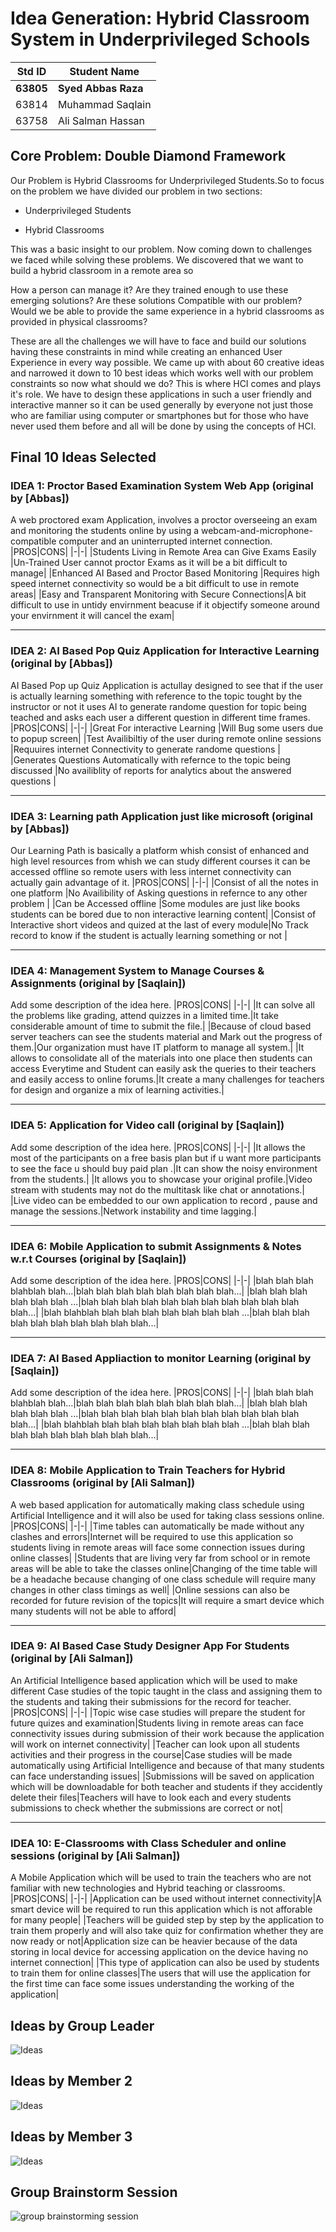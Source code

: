 # Idea Generation: Hybrid Classroom System in Underprivileged Schools

|Std ID|Student Name|
|:-----:|---------------------|
|**63805**|**Syed Abbas Raza**|
|63814|Muhammad Saqlain|
|63758|Ali Salman Hassan|


## Core Problem: Double Diamond Framework

Our Problem is Hybrid Classrooms for Underprivileged Students.So to focus on the problem we have divided our problem in two sections:

* Underprivileged Students

* Hybrid Classrooms

This was a basic insight to our problem. Now coming down to challenges we faced while solving these problems. We discovered that we want to build a hybrid classroom in a remote area so

How a person can manage it?
Are they trained enough to use these emerging solutions?
Are these solutions Compatible with our problem?
Would we be able to provide the same experience in a hybrid classrooms as provided in physical classrooms?

These are all the challenges we will have to face and build our solutions having these constraints in mind while creating an enhanced User Experience in every way possible. We came up with about 60 creative ideas and narrowed it down to 10 best ideas which works well with our problem constraints so now what should we do? This is where HCI comes and plays it's role. We have to design these applications in such a user friendly and interactive manner so it can be used generally by everyone not just those who are familiar using computer or smartphones but for those who have never used them before and all will be done by using the concepts of HCI.

## Final 10 Ideas Selected

### IDEA 1: Proctor Based Examination System Web App (original by [Abbas])
A web proctored exam Application, involves a proctor overseeing an exam and monitoring the students online by using a webcam-and-microphone-compatible computer and an uninterrupted internet connection.
|PROS|CONS|
|-|-|
|Students Living in Remote Area can Give Exams Easily |Un-Trained User cannot proctor Exams as it will be a bit difficult to manage|
|Enhanced AI Based and Proctor Based Monitoring |Requires high speed internet connectivity so would be a bit difficult to use in remote areas|
|Easy and Transparent Monitoring with Secure Connections|A bit difficult to use in untidy envirnment beacuse if it objectify someone around your envirnment it will cancel the exam|

---
### IDEA 2: AI Based Pop Quiz Application for Interactive Learning (original by [Abbas])
AI Based Pop up Quiz Application is actullay designed to see that if the user is actually learning something with reference to the topic tought by the instructor or not it uses 
AI to generate randome question for topic being teached and asks each user a different question in different time frames.
|PROS|CONS|
|-|-|
|Great For interactive Learning |Will Bug some users due to popup screen|
|Test Availibiltiy of the user during remote online sessions |Requuires internet Connectivity to generate randome questions |
|Generates Questions Automatically with refernce to the topic being discussed |No availiblity of reports for analytics about the answered questions |

---
### IDEA 3: Learning path Application just like microsoft (original by [Abbas])
Our Learning Path is basically a platform whish consist of enhanced and high level resources from whish we can study different courses it can be accessed offline so remote users with less internet connectivity can actually gain advantage of it.
|PROS|CONS|
|-|-|
|Consist of all the notes in one platform |No Availibility of Asking questions in refernce to any other problem |
|Can be Accessed offline |Some modules are just like books students can be bored due to non interactive learning content|
|Consist of Interactive short videos and quized at the last of every module|No Track record to know if the student is actually learning something or not |

---
### IDEA 4: Management System to Manage Courses & Assignments (original by [Saqlain])
Add some description of the idea here. 
|PROS|CONS|
|-|-|
|It can solve all the problems like grading, attend quizzes in a limited time.|It take considerable amount of time to submit the file.|
|Because of cloud based server teachers can see the students material and Mark out the progress of them.|Our organization must have IT platform to manage all system.|
|It allows to consolidate all of the materials into one place then students can access Everytime and Student can easily ask the queries to their teachers and easily access to online forums.|It create a many challenges for teachers for design and organize a mix of learning activities.|

---
### IDEA 5: Application for Video call (original by [Saqlain])
Add some description of the idea here. 
|PROS|CONS|
|-|-|
|It allows the most of the participants on a free basis plan but if u want more participants to see the face u should buy paid plan .|It can show the noisy environment from the students.|
|It allows you to showcase your original profile.|Video stream with students may not do the multitask like chat or annotations.|
|Live video can be embedded to our own application to record , pause and manage the sessions.|Network instability and time lagging.|

---
### IDEA 6: Mobile Application to submit Assignments & Notes w.r.t Courses (original by [Saqlain])
Add some description of the idea here. 
|PROS|CONS|
|-|-|
|blah blah blah blahblah blah...|blah blah blah blah blah blah blah blah...|
|blah blah blah blah blah blah ...|blah blah blah blah blah blah blah blah blah blah blah blah...|
|blah blahblah blah blah blah blah blah blah blah ...|blah blah blah blah blah blah blah blah blah blah...|

---
### IDEA 7: AI Based Appliaction to monitor Learning (original by [Saqlain])
Add some description of the idea here. 
|PROS|CONS|
|-|-|
|blah blah blah blahblah blah...|blah blah blah blah blah blah blah blah...|
|blah blah blah blah blah blah ...|blah blah blah blah blah blah blah blah blah blah blah blah...|
|blah blahblah blah blah blah blah blah blah blah ...|blah blah blah blah blah blah blah blah blah blah...|

---
### IDEA 8: Mobile Application to Train Teachers for Hybrid Classrooms (original by [Ali Salman])
A web based application for automatically making class schedule using Artificial Intelligence and it will also be used for taking class sessions online.
|PROS|CONS|
|-|-|
|Time tables can automatically be made without any clashes and errors|Internet will be required to use this application so students living in remote areas will face some connection issues during online classes|
|Students that are living very far from school or in remote areas will be able to take the classes online|Changing of the time table will be a headache because changing of one class schedule will require many changes in other class timings as well|
|Online sessions can also be recorded for future revision of the topics|It will require a smart device which many students will not be able to afford|

---
### IDEA 9: AI Based Case Study Designer App For Students (original by [Ali Salman])
An Artificial Intelligence based application which will be used to make different Case studies of the topic taught in the class and assigning them to the students and taking their submissions for the record for teacher. 
|PROS|CONS|
|-|-|
|Topic wise case studies will prepare the student for future quizes and examination|Students living in remote areas can face connectivity issues during submission of their work because the application will work on internet connectivity|
|Teacher can look upon all students activities and their progress in the course|Case studies will be made automatically using Artificial Intelligence and because of that many students can face understanding issues|
|Submissions will be saved on application which will be downloadable for both teacher and students if they accidently delete their files|Teachers will have to look each and every students submissions to check whether the submissions are correct or not|

---
### IDEA 10: E-Classrooms with Class Scheduler and online sessions (original by [Ali Salman])
A Mobile Application which will be used to train the teachers who are not familiar with new technologies and Hybrid teaching or classrooms.
|PROS|CONS|
|-|-|
|Application can be used without internet connectivity|A smart device will be required to run this application which is not afforable for many people|
|Teachers will be guided step by step by the application to train them properly and will also take quiz for confirmation whether they are now ready or not|Application size can be heavier because of the data storing in local device for accessing application on the device having no internet connection|
|This type of application can also be used by students to train them for online classes|The users that will use the application for the first time can face some issues understanding the working of the application|



## Ideas by Group Leader

![Ideas](https://user-images.githubusercontent.com/61627416/147766086-6a8d71ca-848f-4367-a65e-b189f02d6fcd.jpg "Ideas By Abbas")

## Ideas by Member 2

![Ideas](https://user-images.githubusercontent.com/61619701/146824321-4ccf2efe-f296-477d-a38a-e1cf86eafb7a.jpeg "Ideas By Saqlain")

## Ideas by Member 3

![Ideas](https://user-images.githubusercontent.com/61631420/146558789-c2d19d2d-0b0d-473c-bf70-a642e83f3c17.jpeg "Ideas By Ali Salman")



## Group Brainstorm Session 
![group brainstorming session](https://user-images.githubusercontent.com/61627416/147772355-ec220791-9301-4c48-a9ee-0444d3d62548.jpg "Group Branin Storming")

   
